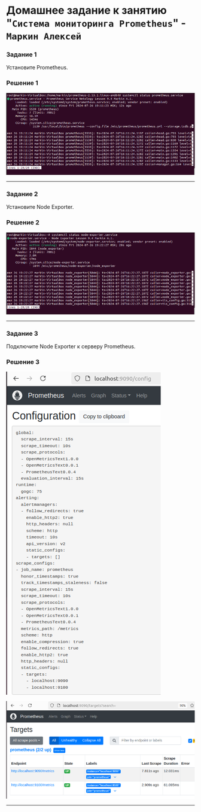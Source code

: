 # Домашнее задание к занятию "`Система мониторинга Prometheus`" - `Маркин Алексей`

### Задание 1

Установите Prometheus.

### Решение 1

![Скриншот 1](https://github.com/Markin-AI/9-04/blob/main/img/1-1.png)

---

### Задание 2

Установите Node Exporter.

### Решение 2

![Скриншот 1](https://github.com/Markin-AI/9-04/blob/main/img/2-1.png)

---

### Задание 3

Подключите Node Exporter к серверу Prometheus.

### Решение 3

![Скриншот 1](https://github.com/Markin-AI/9-04/blob/main/img/3-1.png)

![Скриншот 2](https://github.com/Markin-AI/9-04/blob/main/img/3-2.png)

---
